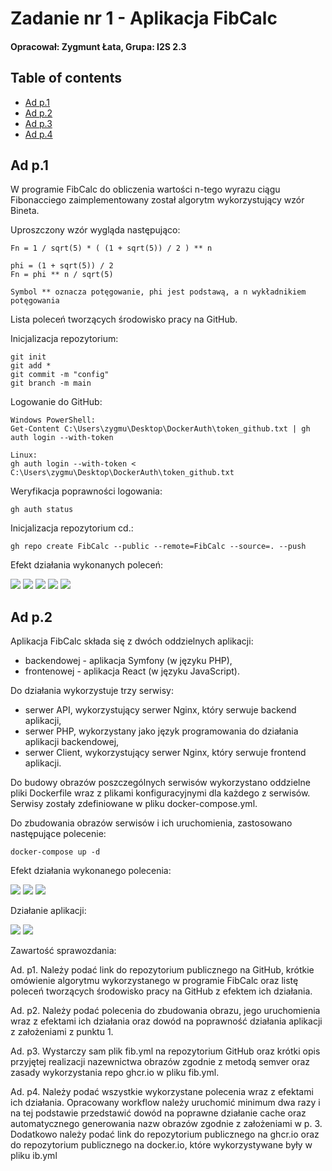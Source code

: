 # Zadanie nr 1 - Aplikacja FibCalc

#### Opracował: Zygmunt Łata, Grupa: I2S 2.3

## Table of contents
* [Ad p.1](#ad-p1)
* [Ad p.2](#ad-p2)
* [Ad p.3](#ad-p3)
* [Ad p.4](#ad-p4)

## Ad p.1
W programie FibCalc do obliczenia wartości n-tego wyrazu ciągu Fibonacciego 
zaimplementowany został algorytm wykorzystujący wzór Bineta.

Uproszczony wzór wygląda następująco:

```
Fn = 1 / sqrt(5) * ( (1 + sqrt(5)) / 2 ) ** n

phi = (1 + sqrt(5)) / 2
Fn = phi ** n / sqrt(5)

Symbol ** oznacza potęgowanie, phi jest podstawą, a n wykładnikiem potęgowania
```

Lista poleceń tworzących środowisko pracy na GitHub.

Inicjalizacja repozytorium:
```
git init
git add *
git commit -m "config"
git branch -m main
```

Logowanie do GitHub:
```
Windows PowerShell:
Get-Content C:\Users\zygmu\Desktop\DockerAuth\token_github.txt | gh auth login --with-token

Linux:
gh auth login --with-token < C:\Users\zygmu\Desktop\DockerAuth\token_github.txt
```

Weryfikacja poprawności logowania:
```
gh auth status
```

Inicjalizacja repozytorium cd.:
```
gh repo create FibCalc --public --remote=FibCalc --source=. --push
```

Efekt działania wykonanych poleceń:

<img src="C:\Users\zygmu\Desktop\zadanie1\screenshots\git_1.png"/>

<img src="C:\Users\zygmu\Desktop\zadanie1\screenshots\git_2.png"/>

<img src="C:\Users\zygmu\Desktop\zadanie1\screenshots\git_3.png"/>

<img src="C:\Users\zygmu\Desktop\zadanie1\screenshots\git_4.png"/>

<img src="C:\Users\zygmu\Desktop\zadanie1\screenshots\git_5.png"/>

## Ad p.2
Aplikacja FibCalc składa się z dwóch oddzielnych aplikacji:
* backendowej - aplikacja Symfony (w języku PHP),
* frontenowej - aplikacja React (w języku JavaScript).

Do działania wykorzystuje trzy serwisy:
* serwer API, wykorzystujący serwer Nginx, który serwuje backend aplikacji,
* serwer PHP, wykorzystany jako język programowania do działania aplikacji backendowej,
* serwer Client, wykorzystujący serwer Nginx, który serwuje frontend aplikacji.

Do budowy obrazów poszczególnych serwisów wykorzystano oddzielne pliki Dockerfile
wraz z plikami konfiguracyjnymi dla każdego z serwisów. Serwisy zostały zdefiniowane 
w pliku docker-compose.yml.

Do zbudowania obrazów serwisów i ich uruchomienia, zastosowano następujące polecenie:

```
docker-compose up -d
```

Efekt działania wykonanego polecenia:

<img src="C:\Users\zygmu\Desktop\zadanie1\screenshots\docker_1.png"/>

<img src="C:\Users\zygmu\Desktop\zadanie1\screenshots\docker_2.png"/>

<img src="C:\Users\zygmu\Desktop\zadanie1\screenshots\docker_3.png"/>

Działanie aplikacji:

<img src="C:\Users\zygmu\Desktop\zadanie1\screenshots\docker_4.png"/>

<img src="C:\Users\zygmu\Desktop\zadanie1\screenshots\docker_5.png"/>


Zawartość sprawozdania:

Ad. p1. Należy podać link do repozytorium publicznego na GitHub, krótkie omówienie
algorytmu wykorzystanego w programie FibCalc oraz listę poleceń tworzących
środowisko pracy na GitHub z efektem ich działania.

Ad. p2. Należy podać polecenia do zbudowania obrazu, jego uruchomienia wraz z
efektami ich działania oraz dowód na poprawność działania aplikacji z założeniami z
punktu 1.

Ad. p3. Wystarczy sam plik fib.yml na repozytorium GitHub oraz krótki opis przyjętej
realizacji nazewnictwa obrazów zgodnie z metodą semver oraz zasady wykorzystania
repo ghcr.io w pliku fib.yml.

Ad. p4. Należy podać wszystkie wykorzystane polecenia wraz z efektami ich działania.
Opracowany workflow należy uruchomić minimum dwa razy i na tej podstawie
przedstawić dowód na poprawne działanie cache oraz automatycznego generowania
nazw obrazów zgodnie z założeniami w p. 3. Dodatkowo należy podać link do
repozytorium publicznego na ghcr.io oraz do repozytorium publicznego na docker.io,
które wykorzystywane były w pliku ib.yml